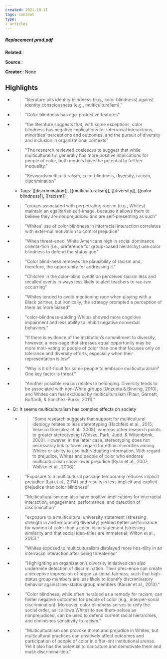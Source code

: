 ```yaml
---
created: 2021-10-11
tags: content
type: 
- articles
---
```

##### Replacement prod.pdf

**Related**:: 

**Source**:: 

**Creator**:: None

## Highlights
- > "literature pits identity blindness (e.g., color blindness) against identity consciousness (e.g., multiculturalism)," 

- > "Color blindness has ego-protective features" 

- > "the literature suggests that, with some exceptions, color blindness has negative implications for interracial interactions, minorities’ perceptions and outcomes, and the pursuit of diversity and inclusion in organizational contexts" 

- > "The research reviewed coalesces to suggest that while multiculturalism generally has more positive implications for people of color, both models have the potential to further inequality." 

- > "Keywordsmulticulturalism, color blindness, diversity, racism, discrimination" 
    - Tags: [[discrimination]], [[multiculturalism]], [[diversity]], [[color blindness]], [[racism]]

- > "groups associated with perpetrating racism (e.g., Whites) maintain an egalitarian self-image, because it allows them to believe they are nonprejudiced and are self-presenting as such" 

- > "Whites’ use of color blindness in interracial interaction correlates with exter-nal motivation to control prejudice" 

- > "When threat-ened, White Americans high in social dominance orienta-tion (i.e., preference for group-based hierarchy) use color blindness to defend the status quo" 

- > "Color blind-ness removes the plausibility of racism and, therefore, the opportunity for addressing it." 

- > "Children in the color-blind condition perceived racism less and recalled events in ways less likely to alert teachers to rac-ism occurring" 

- > "Whites tended to avoid mentioning race when playing with a Black partner, but ironically, the strategy prompted a perception of them as more biased" 

- > "color-blindness-abiding Whites showed more cognitive impairment and less ability to inhibit negative nonverbal behaviors." 

- > "If there is evidence of the institution’s commitment to diversity, however, a mes-sage that stresses equal opportunity may be more moti-vating to people of color than one that focuses only on tolerance and diversity efforts, especially when their representation is low" 

- > "Why is it dif-ficult for some people to embrace multiculturalism? One key factor is threat." 

- > "Another possible reason relates to belonging. Diversity tends to be associated with non-White groups (Unzueta & Binning, 2010), and Whites can feel excluded by multiculturalism (Plaut, Garnett, Buffardi, & Sanchez-Burks, 2011)." 

- Q:: It seems multiculturalism has complex effects on society
    - > "Some research suggests that support for multicultural ideology relates to less stereotyping (Hachfeld et al., 2015; Velasco González et al., 2008), whereas other research points to greater stereotyping (Wolsko, Park, Judd, & Wittenbrink, 2000). However, in the latter case, stereotyping does not necessarily link to lower regard for ethnic minorities among Whites or ability to use indi-viduating information. With regard to prejudice, Whites and people of color who endorse multiculturalism show lower prejudice (Ryan et al., 2007; Wolsko et al., 2006)" 

- > "Exposure to a multicultural passage temporarily reduces implicit prejudice (Lai et al., 2014) and results in less implicit and explicit prejudice than color blindness" 

- > "Multiculturalism can also have positive implications for interracial interaction, engagement, performance, and detection of discrimination" 

- > "exposure to a multicultural university statement (stressing strength in and embracing diversity) yielded better performance for women of color than a color-blind statement (stressing similarity and that social iden-tities are immaterial; Wilton et al., 2015)." 

- > "Whites exposed to multiculturalism displayed more hos-tility in an interracial interaction after being threatened" 

- > "Highlighting an organization’s diversity initiatives can also undermine detection of discrimination. Their pres-ence can create a deceptive impression of organiza-tional fairness, such that high-status group members are less likely to identify discriminatory behavior against low-status group members (Kaiser et al., 2013)." 

- > "Color blindness, while often heralded as a remedy for racism, can foster negative outcomes for people of color (e.g., interper-sonal discrimination). Moreover, color blindness serves to reify the social order, as it allows Whites to see them-selves as nonprejudiced, can be used to defend current racial hierarchies, and diminishes sensitivity to racism." 

- > "Multiculturalism can provoke threat and prejudice in Whites, but multicultural practices can positively affect outcomes and participation of people of color in differ-ent institutional arenas. Yet it also has the potential to caricature and demotivate them and mask discrimina-tion." 

